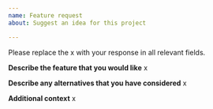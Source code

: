 ```yaml
---
name: Feature request
about: Suggest an idea for this project

---
```


Please replace the x with your response in all relevant fields.

**Describe the feature that you would like**
x

**Describe any alternatives that you have considered**
x

**Additional context**
x
